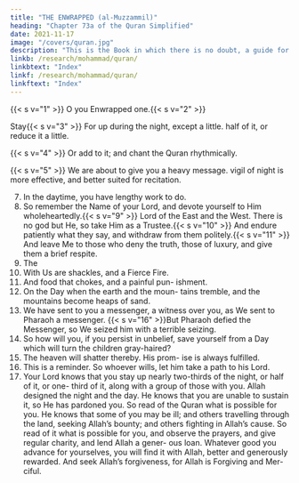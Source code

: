 ```yaml
---
title: "THE ENWRAPPED (al-Muzzammil)"
heading: "Chapter 73a of the Quran Simplified"
date: 2021-11-17
image: "/covers/quran.jpg"
description: "This is the Book in which there is no doubt, a guide for the righteous."
linkb: /research/mohammad/quran/
linkbtext: "Index"
linkf: /research/mohammad/quran/
linkftext: "Index"
---
```



{{< s v="1" >}}  O you Enwrapped one.{{< s v="2" >}}  

Stay{{< s v="3" >}}  For
up during the night, except a little.
half of it, or reduce it a little.

{{< s v="4" >}}  Or add to it; and chant the Quran rhythmically.

{{< s v="5" >}}  We are about to give you a heavy message.
vigil of night is more effective, and better suited for recitation.

7. In the daytime, you have lengthy work to do.
8. So remember the Name of your Lord, and devote yourself to Him wholeheartedly.{{< s v="9" >}}  Lord of the East and the West. There is no
god but He, so take Him as a Trustee.{{< s v="10" >}}  And endure patiently what they say, and
withdraw from them politely.{{< s v="11" >}}  And leave Me to those who deny the truth,
those of luxury, and give them a brief respite.
6. The
12. With
Us are shackles, and a Fierce Fire.
13. And food that chokes, and a painful pun-
ishment.
14. On the Day when the earth and the moun-
tains tremble, and the mountains become
heaps of sand.
15. We have sent to you a messenger, a witness
over you, as We sent to Pharaoh a messenger.
{{< s v="16" >}}But Pharaoh defied the Messenger, so We
seized him with a terrible seizing.
17. So how will you, if you persist in unbelief,
save yourself from a Day which will turn the
children gray-haired?
18. The heaven will shatter thereby. His prom-
ise is always fulfilled.
19. This is a reminder. So whoever wills, let
him take a path to his Lord.
20. Your Lord knows that you stay up nearly
two-thirds of the night, or half of it, or one-
third of it, along with a group of those with
you. Allah designed the night and the day. He
knows that you are unable to sustain it, so He
has pardoned you. So read of the Quran what
is possible for you. He knows that some of
you may be ill; and others travelling through
the land, seeking Allah’s bounty; and others
fighting in Allah’s cause. So read of it what is
possible for you, and observe the prayers, and
give regular charity, and lend Allah a gener-
ous loan. Whatever good you advance for
yourselves, you will find it with Allah, better
and generously rewarded. And seek Allah’s
forgiveness, for Allah is Forgiving and Mer-
ciful.

